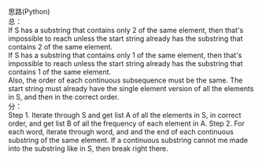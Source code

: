 思路(Python)\
总：\
If S has a substring that contains only 2 of the same element, then that's impossible to reach unless the start string already has the substring that contains 2 of the same element.\
If S has a substring that contains only 1 of the same element, then that's impossible to reach unless the start string already has the substring that contains 1 of the same element.\
Also, the order of each continuous subsequence must be the same. The start string must already have the single element version of all the elements in S, and then in the correct order.\
分：\
Step 1. Iterate through S and get list A of all the elements in S, in correct order, and get list B of all the frequency of each element in A.
Step 2. For each word, iterate through word, and and the end of each continuous substring of the same element. If a continuous substring cannot me made into the substring like in S, then break right there.